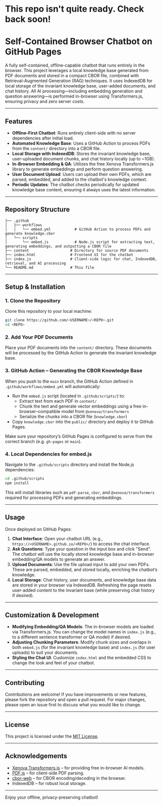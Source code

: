# This repo isn't quite ready. Check back soon!

# Self-Contained Browser Chatbot on GitHub Pages

A fully self-contained, offline-capable chatbot that runs entirely in the browser. This project leverages a local knowledge base generated from PDF documents and stored in a compact CBOR file, combined with Retrieval-Augmented Generation (RAG) techniques. It uses IndexedDB for local storage of the invariant knowledge base, user-added documents, and chat history. All AI processing—including embedding generation and question answering—is performed in-browser using Transformers.js, ensuring privacy and zero server costs.

---

## Features

- **Offline-First Chatbot**: Runs entirely client-side with no server dependencies after initial load.
- **Automated Knowledge Base**: Uses a GitHub Action to process PDFs from the `content/` directory into a CBOR file.
- **Local Storage with IndexedDB**: Stores the invariant knowledge base, user-uploaded document chunks, and chat history locally (up to ~1GB).
- **In-Browser Embedding & QA**: Utilizes the free Xenova Transformers.js library to generate embeddings and perform question answering.
- **User Document Upload**: Users can upload their own PDFs, which are parsed, embedded, and added to the chatbot's knowledge context.
- **Periodic Updates**: The chatbot checks periodically for updated knowledge base content, ensuring it always uses the latest information.

---

## Repository Structure

```
├── .github
│   ├── workflows
│   │   └── embed.yml           # GitHub Action to process PDFs and generate knowledge.cbor
│   └── scripts
│       └── embed.js            # Node.js script for extracting text, generating embeddings, and outputting a CBOR file
├── content                   # Directory for source PDF documents
├── index.html                # Frontend UI for the chatbot
├── index.js                  # Client-side logic for chat, IndexedDB, retrieval, and AI processing
└── README.md                 # This file
```

---

## Setup & Installation

### 1. Clone the Repository

Clone this repository to your local machine:

```bash
git clone https://github.com/<USERNAME>/<REPO>.git
cd <REPO>
```

### 2. Add Your PDF Documents

Place your PDF documents into the `content/` directory. These documents will be processed by the GitHub Action to generate the invariant knowledge base.

### 3. GitHub Action – Generating the CBOR Knowledge Base

When you push to the `main` branch, the GitHub Action defined in `.github/workflows/embed.yml` will automatically:

- Run the `embed.js` script (located in `.github/scripts/`) to:
  - Extract text from each PDF in `content/`
  - Chunk the text and generate vector embeddings using a free in-browser–compatible model from `@xenova/transformers`
  - Serialize the chunks into a CBOR file (`knowledge.cbor`)
- Copy `knowledge.cbor` into the `public/` directory and deploy it to GitHub Pages.

Make sure your repository’s GitHub Pages is configured to serve from the correct branch (e.g. `gh-pages` or `main`).

### 4. Local Dependencies for embed.js

Navigate to the `.github/scripts` directory and install the Node.js dependencies:

```bash
cd .github/scripts
npm install
```

This will install libraries such as `pdf-parse`, `cbor`, and `@xenova/transformers` required for processing PDFs and generating embeddings.

---

## Usage

Once deployed on GitHub Pages:

1. **Chat Interface**: Open your chatbot URL (e.g., `https://<USERNAME>.github.io/<REPO>/`) to access the chat interface.
2. **Ask Questions**: Type your question in the input box and click "Send". The chatbot will use the locally stored knowledge base and in-browser embedding/QA models to generate an answer.
3. **Upload Documents**: Use the file upload input to add your own PDFs. These are parsed, embedded, and stored locally, enriching the chatbot’s knowledge.
4. **Local Storage**: Chat history, user documents, and knowledge base data are stored in your browser via IndexedDB. Refreshing the page resets user-added content to the invariant base (while preserving chat history if desired).

---

## Customization & Development

- **Modifying Embedding/QA Models**: The in-browser models are loaded via Transformers.js. You can change the model names in `index.js` (e.g., to a different sentence transformer or QA model) if desired.
- **Adjusting Chunking Parameters**: Modify chunk sizes and overlaps in both `embed.js` (for the invariant knowledge base) and `index.js` (for user uploads) to suit your documents.
- **Styling the Chat UI**: Customize `index.html` and the embedded CSS to change the look and feel of your chatbot.

---

## Contributing

Contributions are welcome! If you have improvements or new features, please fork the repository and open a pull request. For major changes, please open an issue first to discuss what you would like to change.

---

## License

This project is licensed under the [MIT License](LICENSE).

---

## Acknowledgements

- [Xenova Transformers.js](https://github.com/xenova/transformers.js) – for providing free in-browser AI models.
- [PDF.js](https://mozilla.github.io/pdf.js/) – for client-side PDF parsing.
- [cbor-web](https://www.npmjs.com/package/cbor-web) – for CBOR encoding/decoding in the browser.
- IndexedDB – for robust local storage.

---

Enjoy your offline, privacy-preserving chatbot!
